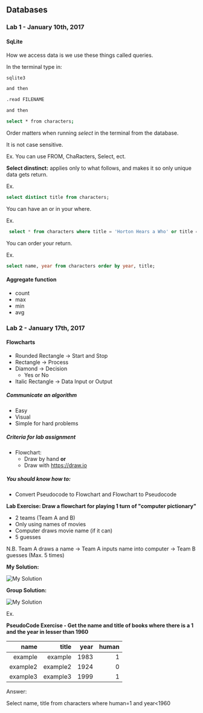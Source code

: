 ## Databases

### Lab 1 - January 10th, 2017

#### SqLite

How we access data is we use these things called queries. 

In the terminal type in:

```bash
sqlite3

and then

.read FILENAME

and then

select * from characters;

```

Order matters when running *select* in the terminal from the database. 

It is not case sensitive.

Ex. You can use FROM, ChaRacters, Select, ect. 

**Select dinstinct:** applies only to what follows, and makes it so only unique data gets return. 
 
 Ex.
 
 ```sql
 select distinct title from characters;
 ``` 
 
 
You can have an or in your where.

Ex. 

```sql
 select * from characters where title = 'Horton Hears a Who' or title = 'Horton Hatches the Egg';
```
 
 You can order your return.
 
 Ex. 
 
 ```sql
 select name, year from characters order by year, title;
 ```
 
#### Aggregate function

* count
* max
* min
* avg

### Lab 2 - January 17th, 2017

#### Flowcharts

* Rounded Rectangle -> Start and Stop
* Rectangle -> Process
* Diamond -> Decision
	* Yes or No
* Italic Rectangle -> Data Input or Output

##### Communicate an algorithm 

* Easy 
* Visual
* Simple for hard problems

##### Criteria for lab assignment 

* Flowchart: 
    * Draw by hand **or** 
    * Draw with https://draw.io

##### You should know how to: 

* Convert Pseudocode to Flowchart and Flowchart to Pseudocode

**Lab Exercise: Draw a flowchart for playing 1 turn of "computer pictionary"**

* 2 teams (Team A and B)
* Only using names of movies
* Computer draws movie name (if it can)
* 5 guesses

N.B. Team A draws a name -> Team A inputs name into computer -> Team B guesses (Max. 5 times)

**My Solution:**

![My Solution](../C\)-References/lab2_mySolution.png)

**Group Solution:**

![My Solution](../C\)-References/lab2_solution.png)


Ex. 

**PseudoCode Exercise - Get the name and title of books where there is a 1 and the year in lesser than 1960**


| name     | title    | year | human |
| --------:| --------:| ----:| -----:|
| example  | example  | 1983 | 1     |
| example2 | example2 | 1924 | 0     |
| example3 | example3 | 1999 | 1     |

Answer: 

Select name, title from characters where human=1 and year<1960
